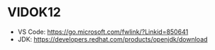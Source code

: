 # VIDOK12
- VS Code: https://go.microsoft.com/fwlink/?Linkid=850641
- JDK: https://developers.redhat.com/products/openjdk/download

